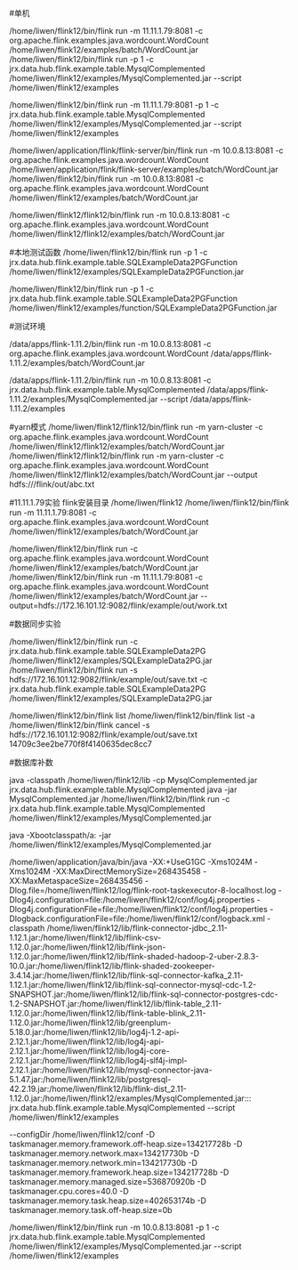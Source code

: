 
#单机


/home/liwen/flink12/bin/flink run -m 11.11.1.79:8081  -c org.apache.flink.examples.java.wordcount.WordCount  /home/liwen/flink12/examples/batch/WordCount.jar 
 /home/liwen/flink12/bin/flink run    -p 1   -c jrx.data.hub.flink.example.table.MysqlComplemented  /home/liwen/flink12/examples/MysqlComplemented.jar   --script /home/liwen/flink12/examples

 /home/liwen/flink12/bin/flink run -m 11.11.1.79:8081    -p 1   -c jrx.data.hub.flink.example.table.MysqlComplemented  /home/liwen/flink12/examples/MysqlComplemented.jar   --script /home/liwen/flink12/examples
 
 /home/liwen/application/flink/flink-server/bin/flink run -m 10.0.8.13:8081  -c org.apache.flink.examples.java.wordcount.WordCount  /home/liwen/application/flink/flink-server/examples/batch/WordCount.jar 
/home/liwen/flink12/bin/flink run -m 10.0.8.13:8081  -c org.apache.flink.examples.java.wordcount.WordCount  /home/liwen/flink12/examples/batch/WordCount.jar 

/home/liwen/flink12/flink12/bin/flink run -m 10.0.8.13:8081  -c org.apache.flink.examples.java.wordcount.WordCount  /home/liwen/flink12/flink12/examples/batch/WordCount.jar 

#本地测试函数
 /home/liwen/flink12/bin/flink run    -p 1   -c jrx.data.hub.flink.example.table.SQLExampleData2PGFunction  /home/liwen/flink12/examples/SQLExampleData2PGFunction.jar

 /home/liwen/flink12/bin/flink run    -p 1   -c jrx.data.hub.flink.example.table.SQLExampleData2PGFunction  /home/liwen/flink12/examples/function/SQLExampleData2PGFunction.jar


#测试环境

/data/apps/flink-1.11.2/bin/flink run -m 10.0.8.13:8081  -c org.apache.flink.examples.java.wordcount.WordCount  /data/apps/flink-1.11.2/examples/batch/WordCount.jar 


/data/apps/flink-1.11.2/bin/flink run -m 10.0.8.13:8081   -c jrx.data.hub.flink.example.table.MysqlComplemented  /data/apps/flink-1.11.2/examples/MysqlComplemented.jar   --script /data/apps/flink-1.11.2/examples



#yarn模式
/home/liwen/flink12/flink12/bin/flink run   -m yarn-cluster   -c org.apache.flink.examples.java.wordcount.WordCount  /home/liwen/flink12/flink12/examples/batch/WordCount.jar 
/home/liwen/flink12/flink12/bin/flink run   -m yarn-cluster   -c org.apache.flink.examples.java.wordcount.WordCount  /home/liwen/flink12/flink12/examples/batch/WordCount.jar  --output hdfs:///flink/out/abc.txt


#11.11.1.79实验
flink安装目录  /home/liwen/flink12
/home/liwen/flink12/bin/flink run -m 11.11.1.79:8081    -c org.apache.flink.examples.java.wordcount.WordCount  /home/liwen/flink12/examples/batch/WordCount.jar  


/home/liwen/flink12/bin/flink run    -c org.apache.flink.examples.java.wordcount.WordCount  /home/liwen/flink12/examples/batch/WordCount.jar  
/home/liwen/flink12/bin/flink run -m 11.11.1.79:8081    -c org.apache.flink.examples.java.wordcount.WordCount  /home/liwen/flink12/examples/batch/WordCount.jar --output=hdfs://172.16.101.12:9082/flink/example/out/work.txt

#数据同步实验

/home/liwen/flink12/bin/flink run     -c jrx.data.hub.flink.example.table.SQLExampleData2PG   /home/liwen/flink12/examples/SQLExampleData2PG.jar  
/home/liwen/flink12/bin/flink run  -s hdfs://172.16.101.12:9082/flink/example/out/save.txt   -c jrx.data.hub.flink.example.table.SQLExampleData2PG   /home/liwen/flink12/examples/SQLExampleData2PG.jar  



/home/liwen/flink12/bin/flink list 
  /home/liwen/flink12/bin/flink list -a
  /home/liwen/flink12/bin/flink cancel -s hdfs://172.16.101.12:9082/flink/example/out/save.txt 14709c3ee2be770f8f4140635dec8cc7
  
  
#数据库补数


java -classpath  /home/liwen/flink12/lib  -cp MysqlComplemented.jar jrx.data.hub.flink.example.table.MysqlComplemented
java -jar MysqlComplemented.jar 
/home/liwen/flink12/bin/flink run     -c jrx.data.hub.flink.example.table.MysqlComplemented  /home/liwen/flink12/examples/MysqlComplemented.jar  


java -Xbootclasspath/a: -jar /home/liwen/flink12/examples/MysqlComplemented.jar  


/home/liwen/application/java/bin/java   -XX:+UseG1GC -Xms1024M -Xms1024M -XX:MaxDirectMemorySize=268435458 -XX:MaxMetaspaceSize=268435456 -Dlog.file=/home/liwen/flink12/log/flink-root-taskexecutor-8-localhost.log -Dlog4j.configuration=file:/home/liwen/flink12/conf/log4j.properties -Dlog4j.configurationFile=file:/home/liwen/flink12/conf/log4j.properties -Dlogback.configurationFile=file:/home/liwen/flink12/conf/logback.xml -classpath /home/liwen/flink12/lib/flink-connector-jdbc_2.11-1.12.1.jar:/home/liwen/flink12/lib/flink-csv-1.12.0.jar:/home/liwen/flink12/lib/flink-json-1.12.0.jar:/home/liwen/flink12/lib/flink-shaded-hadoop-2-uber-2.8.3-10.0.jar:/home/liwen/flink12/lib/flink-shaded-zookeeper-3.4.14.jar:/home/liwen/flink12/lib/flink-sql-connector-kafka_2.11-1.12.1.jar:/home/liwen/flink12/lib/flink-sql-connector-mysql-cdc-1.2-SNAPSHOT.jar:/home/liwen/flink12/lib/flink-sql-connector-postgres-cdc-1.2-SNAPSHOT.jar:/home/liwen/flink12/lib/flink-table_2.11-1.12.0.jar:/home/liwen/flink12/lib/flink-table-blink_2.11-1.12.0.jar:/home/liwen/flink12/lib/greenplum-5.18.0.jar:/home/liwen/flink12/lib/log4j-1.2-api-2.12.1.jar:/home/liwen/flink12/lib/log4j-api-2.12.1.jar:/home/liwen/flink12/lib/log4j-core-2.12.1.jar:/home/liwen/flink12/lib/log4j-slf4j-impl-2.12.1.jar:/home/liwen/flink12/lib/mysql-connector-java-5.1.47.jar:/home/liwen/flink12/lib/postgresql-42.2.19.jar:/home/liwen/flink12/lib/flink-dist_2.11-1.12.0.jar:/home/liwen/flink12/examples/MysqlComplemented.jar::: jrx.data.hub.flink.example.table.MysqlComplemented  --script /home/liwen/flink12/examples
 
 
 --configDir /home/liwen/flink12/conf -D taskmanager.memory.framework.off-heap.size=134217728b -D taskmanager.memory.network.max=134217730b -D taskmanager.memory.network.min=134217730b -D taskmanager.memory.framework.heap.size=134217728b -D taskmanager.memory.managed.size=536870920b -D taskmanager.cpu.cores=40.0 -D taskmanager.memory.task.heap.size=402653174b -D taskmanager.memory.task.off-heap.size=0b 
 
 
 
 /home/liwen/flink12/bin/flink run  -m 10.0.8.13:8081  -p 1   -c jrx.data.hub.flink.example.table.MysqlComplemented  /home/liwen/flink12/examples/MysqlComplemented.jar   --script /home/liwen/flink12/examples
